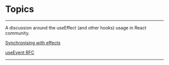 # Topics

---

A discussion around the useEffect (and other hooks) usage in React community.
   
[Synchronising with effects](https://beta.reactjs.org/learn/synchronizing-with-effects)

[useEvent RFC](https://github.com/reactjs/rfcs/pull/220)

---